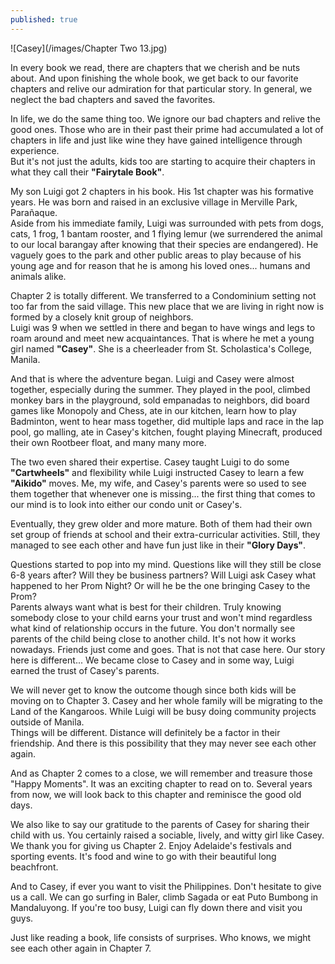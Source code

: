 ```yaml
---
published: true
---
```

![Casey](/images/Chapter Two 13.jpg)

In every book we read, there are chapters that we cherish and be nuts about. And upon finishing the whole book, we get back to our favorite chapters and relive our admiration for that particular story. In general, we neglect the bad chapters and saved the favorites.

In life, we do the same thing too. We ignore our bad chapters and relive the good ones. Those who are in their past their prime had accumulated a lot of chapters in life and just like wine they have gained intelligence through experience.   
But it's not just the adults, kids too are starting to acquire their chapters in what they call their **"Fairytale Book"**.

My son Luigi got 2 chapters in his book. His 1st chapter was his formative years. He was born and raised in an exclusive village in Merville Park, Parañaque.   
Aside from his immediate family, Luigi was surrounded with pets from dogs, cats, 1 frog, 1 bantam rooster, and 1 flying lemur (we surrendered the animal to our local barangay after knowing that their species are endangered).
He vaguely goes to the park and other public areas to play because of his young age and for reason that he is among his loved ones... humans and animals alike. 

Chapter 2 is totally different.  We transferred to a Condominium setting not too far from the said village. This new place that we are living in right now is formed by a closely knit group of neighbors.   
Luigi was 9 when we settled in there and began to have wings and legs to roam around and meet new acquaintances. 
That is where he met a young girl named **"Casey"**. She is a cheerleader from St. Scholastica's College, Manila.  

And that is where the adventure began. Luigi and Casey were almost together, especially during the summer. They played in the pool, climbed monkey bars in the playground, sold empanadas to neighbors, did board games like Monopoly and Chess, ate in our kitchen, learn how to play Badminton, went to hear mass together, did multiple laps and race in the lap pool, go malling, ate in Casey's kitchen, fought playing Minecraft, produced their own Rootbeer float, and many many more.

The two even shared their expertise. Casey taught Luigi to do some **"Cartwheels"** and flexibility while Luigi instructed Casey to learn a few **"Aikido"** moves. 
Me, my wife, and Casey's parents were so used to see them together that whenever one is missing... the first thing that comes to our mind is to look into either our condo unit or Casey's. 

Eventually, they grew older and more mature. Both of them had their own set group of friends at school and their extra-curricular activities. 
Still, they managed to see each other and have fun just like in their **"Glory Days"**.

Questions started to pop into my mind. Questions like will they still be close 6-8 years after? Will they be business partners? Will Luigi ask Casey what happened to her Prom Night? Or will he be the one bringing Casey to the Prom?   
Parents always want what is best for their children. Truly knowing somebody close to your child earns your trust and won't mind regardless what kind of relationship occurs in the future. 
You don't normally see parents of the child being close to another child. It's not how it works nowadays. Friends just come and goes. That is not that case here. 
Our story here is different... We became close to Casey and in some way, Luigi earned the trust of Casey's parents.

We will never get to know the outcome though since both kids will be moving on to Chapter 3. Casey and her whole family will be migrating to the Land of the Kangaroos. While Luigi will be busy doing community projects outside of Manila.   
Things will be different.  Distance will definitely be a factor in their friendship. And there is this possibility that they may never see each other again. 

And as Chapter 2 comes to a close, we will remember and treasure those "Happy Moments". It was an exciting chapter to read on to. 
Several years from now, we will look back to this chapter and reminisce the good old days. 

We also like to say our gratitude to the parents of Casey for sharing their child with us. You certainly raised a sociable, lively, and witty girl like Casey. 
We thank you for giving us Chapter 2.
Enjoy Adelaide's festivals and sporting events. It's food and wine to go with their beautiful long beachfront. 

And to Casey, if ever you want to visit the Philippines. Don't hesitate to give us a call. We can go surfing in Baler, climb Sagada or eat Puto Bumbong in Mandaluyong.
If you're too busy, Luigi can fly down there and visit you guys. 

Just like reading a book, life consists of surprises. 
Who knows, we might see each other again in Chapter 7.

